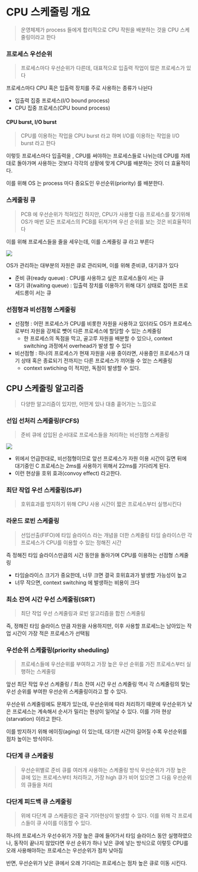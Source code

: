 # CPU 스케줄링 개요
> 운영체제가 process 들에게 합리적으로 CPU 작원을 배분하는 것을 CPU 스케줄링이라고 한다

### 프로세스 우선순위
> 프로세스마다 우선순위가 다른데, 대표적으로 입출력 작업이 많은 프로세스가 있다

프로세스마다 CPU 혹은 입출력 장치를 주로 사용하는 종류가 나뉜다
- 입출력 집중 프로세스(I/O bound process)
- CPU 집중 프로세스(CPU bound process)

#### CPU burst, I/O burst
> CPU를 이용하는 작업을 CPU burst 라고 하며
> I/O를 이용하는 작업을 I/O burst 라고 한다

이렇듯 프로세스마다 입출력을 , CPU를 써야하는 프로세스들로 나뉘는데 CPU를 차례대로 돌아가며 사용하는 것보다 각각의 상황에 맞게 CPU를 배분하는 것이 더 효율적이다.

이를 위해 OS 는 process  마다 중요도인 우선순위(priority) 를 배분한다.

### 스케줄링 큐
> PCB 에 우선순위가 적혀있긴 하지만, CPU가 사용할 다음 프로세스를 찾기위해 OS가 매번 모든 프로세스의 PCB를 뒤져가며 우선 순위를 보는 것은 비효율적이다

이를 위해 프로세스들을 줄을 세우는데, 이를 스케줄링 큐 라고 부른다

 ![](https://i.imgur.com/Qs1i5Uz.png)

OS가 관리하는 대부분의 자원은 큐로 관리되며, 이를 위해 준비큐, 대기큐가 있다

- 준비 큐(ready queue) : CPU를 사용하고 싶은 프로세스들이 서는 큐
- 대기 큐(waiting queue) : 입출력 장치를 이용하기 위해 대기 상태로 접어든 프로세드릉이 서는 큐 
### 선점형과 비선점형 스케줄링
- 선점형 : 어떤 프로세스가 CPU를 비롯한 자원을 사용하고 있더라도 OS가 프로세스로부터 자원을 강제로 뻇어 다른 프로세스에 할당할 수 있는 스케줄링
	- 한 프로세스의 독점을 막고, 골고루 자원을 배분할 수 있으나, context switching 과정에서 overhead가 발생 할 수 있다
- 비선점형 : 하나의 프로세스가 현재 자원을 사용 중이라면, 사용중인 프로세스가 대기 상태 혹은 종료되기 전까지는 다른 프로세스가 끼어들 수 었는 스케줄링
	- context swtiching 이 적지만, 독점이 발생할 수 있다.

## CPU 스케줄링 알고리즘
> 다양한 알고리즘이 있지만, 어떤게 있나 대충 훝어가는 느낌으로

### 선입 선처리 스케줄링(FCFS)
> 준비 큐에 삽입된 순서대로 프로세스들을 처리하는 비선점형 스케줄링

![](https://i.imgur.com/2sYApNi.png)

- 위에서 언급한대로, 비선점형이므로 앞선 프로세스가 자원 이용 시간이 길면 뒤에 대기중인 C 프로세스는 2ms를 사용하기 위해서 22ms를 기다리게 된다.
- 이런 현상을 호위 효과(convoy effect) 라고한다.
### 최단 작업 우선 스케줄링(SJF)
> 호위효과를 방지하기 위해 CPU 사용 시간이 짧은 프로세스부터 실행시킨다

### 라운드 로빈 스케줄링
> 선입선출(FIFO)에 타임 슬라이스 라는 개념을 더한 스케줄링
> 타임 슬라이스란 각 프로세스가 CPU를 이용할 수 있는 정해진 시간

즉 정해진 타임 슬라이스만큼의 시간 동안을 돌아가며 CPU를 이용하는 선점형 스케줄링

- 타임슬라이스 크기가 중요한데, 너무 크면 결국 호위효과가 발생할 가능성이 높고
- 너무 작으면, context switching 에 발생하는 비용이 크다

### 최소 잔여 시간 우선 스케줄링(SRT)
> 최단 작업 우선 스케줄링과 로빈 알고리즘을 합친 스케줄링

즉, 정해진 타임 슬라이스 만큼 자원을 사용하지만, 이후 사용할 프로세느는 남아있는 작업 시간이 가장 적은 프로세스가 선택됨

### 우선순위 스케줄링(priority sheduling)
> 프로세스들에 우선순위를 부여하고 가장 높은 우선 순위를 가진 프로세스부터 실행하는 스케줄링

앞선 최단 작업 우선 스케줄링 / 최소 잔여 시간 우선 스케줄링 역시 각 스케줄링의 맞는 우선 순위를 부여한 우선순위 스케줄링이라고 할 수 있다.

우선순위 스케줄링에도 문제가 있는데, 우선순위에 따라 처리하기 때문에 우선순위가 낮은 프로세스는 계속해서 순서가 밀리는 현상이 일어날 수 있다.
이를 기아 현상(starvation) 이라고 한다.

이를 방지하기 위해 에이징(aging) 이 있는데, 대기한 시간이 길어질 수록 우선순위를 점차 높이는 방식이다.

### 다단계 큐 스케줄링
> 우선순위별로 준비 큐를 여러개 사용하는 스케줄링 방식
> 우선순위가 가장 높은 큐에 있는 프로세스부터 처리하고, 가장 high 큐가 비어 있으면 그 다음 우선순위의 큐들을 처리
> 

### 다단계 피드백 큐 스케줄링
> 위에 다단계 큐 스케줄링은 결국 기아현상이 발생할 수 있다.
> 이를 위해 각 프로세스들이 큐 사이를 이동할 수 있다.

하나의 프로세스가 우선수위가 가장 높은 큐에 들어가서 타임 슬라이스 동안 실행하였으나, 동작이 끝나지 않았다면 우선 순위가 하나 낮은 큐에 넣는 방식으로 이렇듯 CPU를 오래 사용해야하는 프로세스는 우선순위가 점차 낮아짐

반면, 우선순위가 낮은 큐에서 오래 기다리는 프로세스는 점차 높은 큐로 이동 시킨다.
